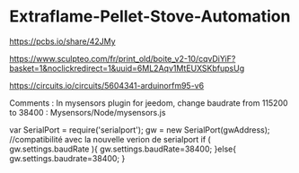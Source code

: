 # Extraflame-Pellet-Stove-Automation


https://pcbs.io/share/42JMy

https://www.sculpteo.com/fr/print_old/boite_v2-10/cqvDiYiF?basket=1&noclickredirect=1&uuid=6ML2Aqv1MtEUXSKbfupsUg

https://circuits.io/circuits/5604341-arduinorfm95-v6

Comments :
In mysensors plugin for jeedom, change baudrate from 115200 to 38400 :
Mysensors/Node/mysensors.js


var SerialPort = require('serialport');
	gw = new SerialPort(gwAddress);
        //compatibilité avec la nouvelle verion de serialport
        if ( gw.settings.baudRate ){
                gw.settings.baudRate=38400;
        }else{
                gw.settings.baudrate=38400;
        }
